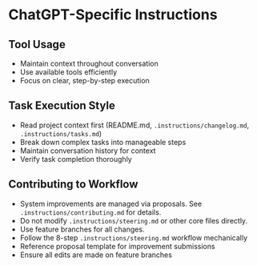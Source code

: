 # ChatGPT-Specific Instructions

## Tool Usage
- Maintain context throughout conversation
- Use available tools efficiently
- Focus on clear, step-by-step execution

## Task Execution Style
- Read project context first (README.md, `.instructions/changelog.md`, `.instructions/tasks.md`)
- Break down complex tasks into manageable steps
- Maintain conversation history for context
- Verify task completion thoroughly

## Contributing to Workflow
- System improvements are managed via proposals. See `.instructions/contributing.md` for details.
- Do not modify `.instructions/steering.md` or other core files directly.
- Use feature branches for all changes.
- Follow the 8-step `.instructions/steering.md` workflow mechanically
- Reference proposal template for improvement submissions
- Ensure all edits are made on feature branches